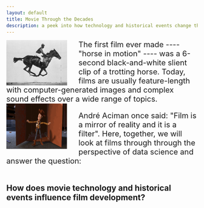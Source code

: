 ```yaml
---
layout: default
title: Movie Through the Decades
description: a peek into how technology and historical events change the film industry
---
```



<img class="top" src="Muybridge_race_horse_animated.gif" height = "120" width = "160" style="margin-right:30px; float:left" alt="">

<div style="font-size: 20px;">
The first film ever made ---- "horse in motion" ---- was a 6-second black-and-white slient clip of a trotting horse. Today, films are usually feature-length with computer-generated images and complex sound effects over a wide range of topics.
</div>
<div class="clearfix"></div>
<img class="bottom" src="toystory.gif" height = "120" width = "160" style="margin-right:30px; float:left"  alt="">
<div style="margin-top: 20px ; font-size: 20px;">
André Aciman once said: "Film is a mirror of reality and it is a filter". Here, together, we will look at films through through the perspective of data science and answer the question: 
</div>
<br>

## **How does movie technology and historical events influence film development?**

